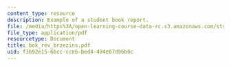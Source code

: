 ```yaml
---
content_type: resource
description: Example of a student book report.
file: /media/https%3A/open-learning-course-data-rc.s3.amazonaws.com/sts-471j-engineering-apollo-the-moon-project-as-a-complex-system-spring-2007/f3b92e156bcccce6bed4494e07d96b0c_bok_rev_brzezins.pdf
file_type: application/pdf
resourcetype: Document
title: bok_rev_brzezins.pdf
uid: f3b92e15-6bcc-cce6-bed4-494e07d96b0c
---
```

